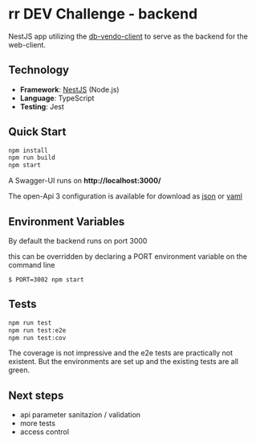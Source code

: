 # rr DEV Challenge - backend

NestJS app utilizing the [db-vendo-client](https://github.com/public-transport/db-vendo-client) to serve as the backend for the web-client.


## Technology
- **Framework**: [NestJS](https://nestjs.com/) (Node.js)
- **Language**: TypeScript
- **Testing**: Jest


## Quick Start
```bash
npm install
npm run build
npm start
```

A Swagger-UI runs on **http://localhost:3000/**

The open-Api 3 configuration is available for download as 
[json](http://localhost:3000/openapi.json) or [yaml](http://localhost:3000/openapi.yaml)


## Environment Variables
By default the backend runs on port 3000

this can be overridden by declaring a PORT environment variable on the command line
```
$ PORT=3002 npm start
```

## Tests
```bash
npm run test
npm run test:e2e
npm run test:cov
```

The coverage is not impressive and the e2e tests are practically not existent. 
But the environments are set up and the existing tests are all green.

## Next steps
- api parameter sanitazion / validation
- more tests
- access control

